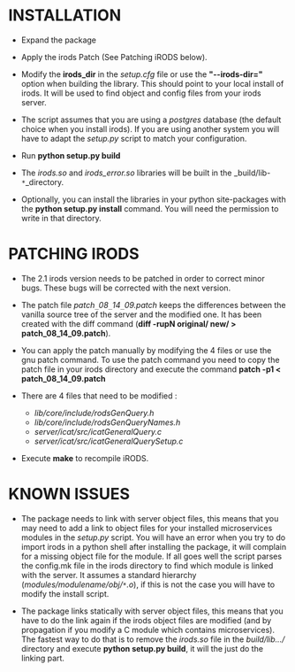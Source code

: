 # INSTALLATION #

  * Expand the package

  * Apply the irods Patch (See Patching iRODS below).

  * Modify the **irods\_dir** in the _setup.cfg_ file or use the **"--irods-dir="** option when building the library. This should point to your local install of irods. It will be used to find object and config files from your irods server.

  * The script assumes that you are using a _postgres_ database (the default choice when you install irods). If you are using another system you will have to adapt the _setup.py_ script to match your configuration.

  * Run **python setup.py build**

  * The _irods.so_ and _irods\_error.so_ libraries will be built in the _build/lib-`*`_directory.

  * Optionally, you can install the libraries in your python site-packages with the **python setup.py install** command. You will need the permission to write in that directory.



# PATCHING IRODS #

  * The 2.1 irods version needs to be patched in order to correct minor bugs. These bugs will be corrected with the next version.

  * The patch file _patch`_`08`_`14`_`09.patch_ keeps the differences between the vanilla source tree of the server and the modified one. It has been created with the diff command (**diff -rupN original/ new/ > patch\_08\_14\_09.patch**).

  * You can apply the patch manually by modifying the 4 files or use the gnu patch  command. To use the patch command you need to copy the patch file in your irods directory and execute the command **patch -p1 < patch\_08\_14\_09.patch**

  * There are 4 files that need to be modified :
    * _lib/core/include/rodsGenQuery.h_
    * _lib/core/include/rodsGenQueryNames.h_
    * _server/icat/src/icatGeneralQuery.c_
    * _server/icat/src/icatGeneralQuerySetup.c_

  * Execute **make** to recompile iRODS.

# KNOWN ISSUES #


  * The package needs to link with server object files, this means that you may need to add a link to object files for your installed microservices modules in the _setup.py_ script. You will have an error when you try to do import irods in a python shell after installing the package, it will complain for a missing object file for the module. If all goes well the script parses the config.mk file in the irods directory to find which module is linked with the server. It assumes a standard hierarchy (_modules/modulename/obj/`*`.o_), if this is not the case you will have to modify the install script.

  * The package links statically with server object files, this means that you have to do the link again if the irods object files are modified (and by propagation if you modify a C module which contains microservices). The fastest way to do that is to remove the _irods.so_ file in the _build/lib.../_ directory and execute **python setup.py build**, it will the just do the linking part.